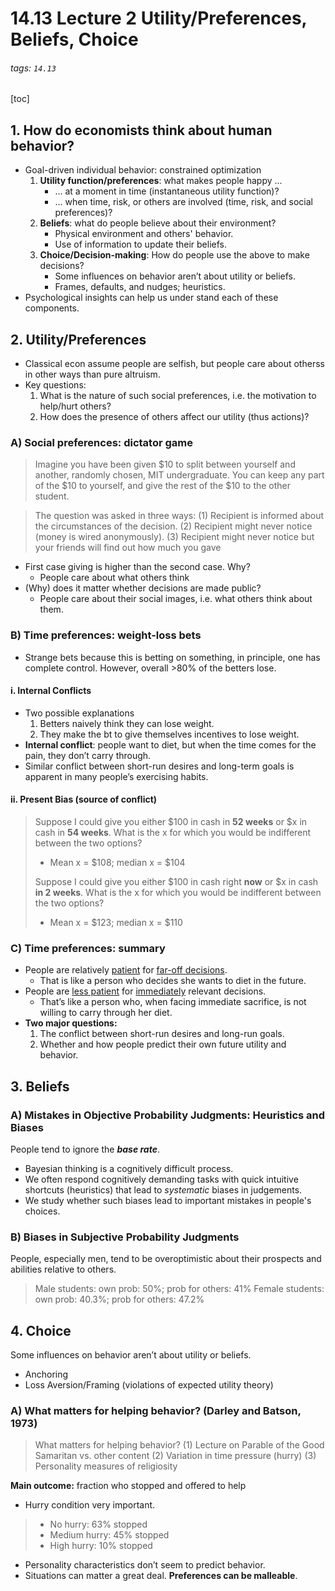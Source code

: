 # 14.13 Lecture 2 Utility/Preferences, Beliefs, Choice
###### tags: `14.13`
[toc]

## 1. How do economists think about human behavior?
* Goal-driven individual behavior: constrained optimization
    1. **Utility function/preferences**: what makes people happy ...
        * ... at a moment in time (instantaneous utility function)?
        * ... when time, risk, or others are involved (time, risk, and social preferences)?
    2. **Beliefs**: what do people believe about their environment?
        * Physical environment and others' behavior.
        * Use of information to update their beliefs.
    3. **Choice/Decision-making**: How do people use the above to make decisions?
        * Some influences on behavior aren’t about utility or beliefs.
        * Frames, defaults, and nudges; heuristics.
* Psychological insights can help us under stand each of these components.

## 2. Utility/Preferences
* Classical econ assume people are selfish, but people care about otherss in other ways than pure altruism.
* Key questions:
    1. What is the nature of such social preferences, i.e. the motivation to help/hurt others?
    2. How does the presence of others affect our utility (thus actions)?

### A) Social preferences: dictator game
> Imagine you have been given $10 to split between yourself and another, randomly chosen, MIT undergraduate. You can keep any part of the $10 to yourself, and give the rest of the $10 to the other student.

> The question was asked in three ways:
(1) Recipient is informed about the circumstances of the decision.
(2) Recipient might never notice (money is wired anonymously).
(3) Recipient might never notice but your friends will find out how much you gave

* First case giving is higher than the second case. Why?
    * People care about what others think
* (Why) does it matter whether decisions are made public?
    * People care about their social images, i.e. what others think about them.


### B) Time preferences: weight-loss bets
* Strange bets because this is betting on something, in principle, one has complete control. However, overall >80% of the betters lose.

#### i. Internal Conflicts
* Two possible explanations
    1. Betters naively think they can lose weight.
    2. They make the bt to give themselves incentives to lose weight.
* **Internal conflict**: people want to diet, but when the time comes for the pain, they don’t carry through.
* Similar conflict between short-run desires and long-term goals is apparent in many people’s exercising habits.

#### ii. Present Bias (source of conflict)
> Suppose I could give you either $100 in cash in **52 weeks** or $x in cash in **54 weeks**. What is the x for which you would be indifferent between the two options?
>    * Mean x = $108; median x = $104
>    
> Suppose I could give you either $100 in cash right **now** or $x in cash **in 2 weeks**. What is the x for which you would be indifferent between the two options?
>    * Mean x = $123; median x = $110

### C) Time preferences: summary
* People are relatively <u>patient</u> for <u>far-off decisions</u>.
    * That is like a person who decides she wants to diet in the future.
* People are <u>less patient</u> for <u>immediately</u> relevant decisions.
    * That’s like a person who, when facing immediate sacrifice, is not willing to carry through her diet.
* **Two major questions:**
    1. The conflict between short-run desires and long-run goals.
    2. Whether and how people predict their own future utility and behavior.

## 3. Beliefs
### A) Mistakes in Objective Probability Judgments:  Heuristics and Biases
People tend to ignore the ***base rate***.

* Bayesian thinking is a cognitively difficult process.
* We often respond cognitively demanding tasks with quick intuitive shortcuts (heuristics) that lead to *systematic* biases in judgements.
* We study whether such biases lead to important mistakes in people's choices.

### B) Biases in Subjective Probability Judgments
People, especially men, tend to be overoptimistic about their prospects and abilities relative to others.
> Male students: own prob: 50%; prob for others: 41%
> Female students: own prob: 40.3%; prob for others: 47.2%


## 4. Choice
Some influences on behavior aren’t about utility or beliefs.
* Anchoring
* Loss Aversion/Framing (violations of expected utility theory)

### A) What matters for helping behavior? (Darley and Batson, 1973)
> What matters for helping behavior?
> (1) Lecture on Parable of the Good Samaritan vs. other content
> (2) Variation in time pressure (hurry)
> (3) Personality measures of religiosity

**Main outcome:** fraction who stopped and offered to help
* Hurry condition very important.
> * No hurry: 63% stopped
> * Medium hurry: 45% stopped
> * High hurry: 10% stopped

* Personality characteristics don’t seem to predict behavior.
* Situations can matter a great deal. **Preferences can be malleable**.